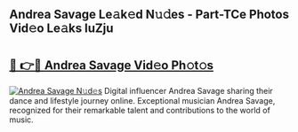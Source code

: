 ## Andrea Savage Le𝚊k𝚎d N𝚞𝚍es - Part-TCe Photos Vid𝚎o Le𝚊ks IuZju

# <h2><a href="http://fbd04kt.evod.top/?m=Andrea+Savage">🔗 👉🔴 Andrea Savage Vid𝚎o Ph𝚘t𝚘s</a></h2>

[![Andrea Savage N𝚞d𝚎s](https://i.imgur.com/8V9OHl7.gif)](http://fbd04kt.evod.top/?m=Andrea+Savage)
Digital influencer Andrea Savage sharing their dance and lifestyle journey online. Exceptional musician Andrea Savage, recognized for their remarkable talent and contributions to the world of music. 
